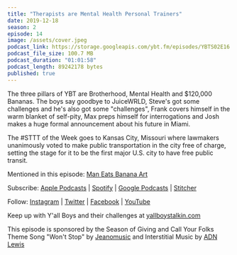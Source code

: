 ```yaml
---
title: "Therapists are Mental Health Personal Trainers"
date: 2019-12-18
season: 2
episode: 14
image: /assets/cover.jpeg
podcast_link: https://storage.googleapis.com/ybt.fm/episodes/YBTS02E16.mp3
podcast_file_size: 100.7 MB
podcast_duration: "01:01:58"
podcast_length: 89242178 bytes
published: true
---
```


The three pillars of YBT are Brotherhood, Mental Health and $120,000 Bananas. The boys say goodbye to JuiceWRLD, Steve's got some challenges and he's also got some "challenges", Frank covers himself in the warm blanket of self-pity, Max preps himself for interrogations and Josh makes a huge formal announcement about his future in Miami.

The #STTT of the Week goes to Kansas City, Missouri where lawmakers unanimously voted to make public transportation in the city free of charge, setting the stage for it to be the first major U.S. city to have free public transit.

Mentioned in this episode: [Man Eats Banana Art](https://www.youtube.com/watch?v=9ZqdfUHtkk8)

Subscribe: [Apple Podcasts](https://podcasts.apple.com/us/podcast/yall-boys-talkin/id1452781895) | [Spotify](https://open.spotify.com/show/5xzMcpzL8T5g7zGqNMoQcB?si=XiBcFHUuQiezpPAWpIqv_A) | [Google Podcasts](https://play.google.com/music/m/Icqw2qixlfgyrebhomlxrhen7k4?t=Yall_Boys_Talkin) | [Stitcher](https://www.stitcher.com/podcast/yallboystalkin/yall-boys-talkin) 

Follow: [Instagram](https://www.instagram.com/yallboystalkin/) | [Twitter](https://twitter.com/yallboystalkin) | [Facebook](https://www.facebook.com/yallboystalkin/) | [YouTube](https://www.youtube.com/channel/UCV3VM1NDsYr_M5ST8S7hcPg)

Keep up with Y'all Boys and their challenges at [yallboystalkin.com](https://ybt.fm/)

This episode is sponsored by the Season of Giving and Call Your Folks
<br>Theme Song "Won't Stop" by [Jeanomusic](https://www.jeanomusic.com/) and Interstitial Music by [ADN Lewis](https://www.adnlewis.com/)
